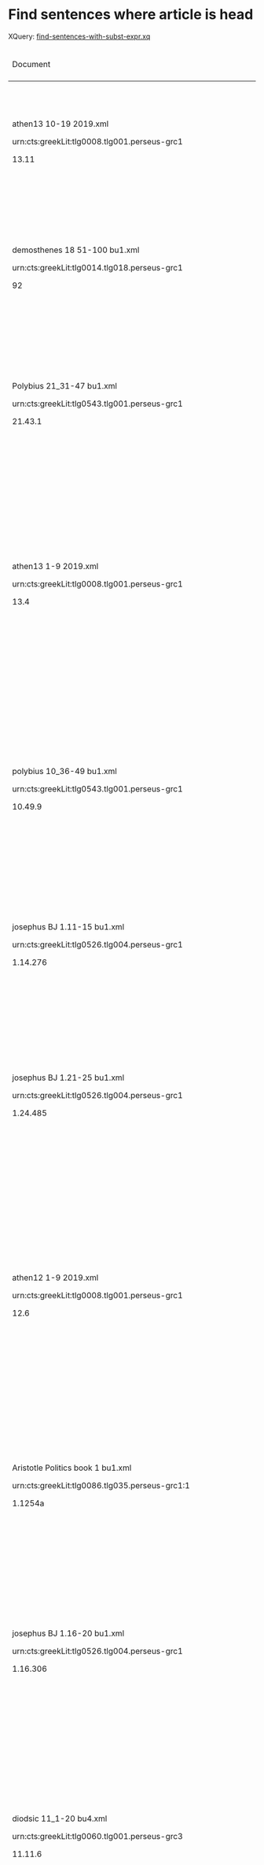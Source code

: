 # Find sentences where article is head

XQuery: [find-sentences-with-subst-expr.xq](../scripts/xq/find-sentences-with-subst-expr.xq)

<table>
  <thead>
    <tr>
      <td>Document</td>
      <td>Lemma of substantivated word</td>
      <td>Text</td>
      <td>Treebanks (total: 19)</td>
    </tr>
  </thead>
  <tbody>
    <tr>
      <td>
        <p>athen13 10-19 2019.xml</p>
        <p>urn:cts:greekLit:tlg0008.tlg001.perseus-grc1</p>
        <p>13.11</p>
      </td>
      <td>Εὐριπίδης</td>
      <td>ἕτερος δέ τις προσέθηκε τῶν Εὐριπίδου τάδε :</td>
      <td>&lt;sentence xmlns:saxon="http://saxon.sf.net/" id="29" document_id="urn:cts:greekLit:tlg0008.tlg001.perseus-grc1" subdoc="13.11" span="ἕτερος0::3"&gt;
      &lt;word id="1" form="ἕτερος" lemma="ἕτερος" postag="a-s---mn-" relation="ATR" head="3"/&gt;
      &lt;word id="2" form="δέ" lemma="δέ" postag="d--------" relation="AuxY" head="4"/&gt;
      &lt;word id="3" form="τις" lemma="τις" postag="p-s---mn-" relation="SBJ" head="4"/&gt;
      &lt;word id="4" form="προσέθηκε" lemma="προστίθημι" postag="v3saia---" relation="PRED" head="0"/&gt;
      &lt;word id="5" form="τῶν" lemma="ὁ" postag="l-p---mg-" relation="ATR" head="7"/&gt;
      &lt;word id="6" form="Εὐριπίδου" lemma="Εὐριπίδης" postag="n-s---mg-" relation="ATR" head="5"/&gt;
      &lt;word id="7" form="τάδε" lemma="ὅδε" postag="p-p---na-" relation="OBJ" head="4"/&gt;
      &lt;word id="8" form=":" lemma="punc1" postag="u--------" relation="AuxK" head="0"/&gt;
   &lt;/sentence&gt;</td>
    </tr>
    <tr>
      <td>
        <p>demosthenes 18 51-100 bu1.xml</p>
        <p>urn:cts:greekLit:tlg0014.tlg018.perseus-grc1</p>
        <p>92</p>
      </td>
      <td>ἐν</td>
      <td>λέγε καὶ τοὺς παρὰ τῶν ἐν Χερρονήσῳ στεφάνους .</td>
      <td>&lt;sentence xmlns:saxon="http://saxon.sf.net/" id="127" document_id="urn:cts:greekLit:tlg0014.tlg018.perseus-grc1" subdoc="92" span=""&gt;
      &lt;word id="1" form="λέγε" lemma="λέγω3" postag="v2spma---" relation="PRED" head="0"/&gt;
      &lt;word id="2" form="καὶ" lemma="καί" postag="d--------" relation="AuxZ" head="8"/&gt;
      &lt;word id="3" form="τοὺς" lemma="ὁ" postag="l-p---ma-" relation="ATR" head="8"/&gt;
      &lt;word id="4" form="παρὰ" lemma="παρά" postag="r--------" relation="AuxP" head="8"/&gt;
      &lt;word id="5" form="τῶν" lemma="ὁ" postag="l-p---mg-" relation="ATR" head="4"/&gt;
      &lt;word id="6" form="ἐν" lemma="ἐν" postag="r--------" relation="AuxP" head="5"/&gt;
      &lt;word id="7" form="Χερρονήσῳ" lemma="Χερσόνησος" postag="n-s---fd-" relation="ATR" head="6"/&gt;
      &lt;word id="8" form="στεφάνους" lemma="στέφανος" postag="n-p---ma-" relation="OBJ" head="1"/&gt;
      &lt;word id="9" form="." lemma="punc1" postag="u--------" relation="AuxK" head="0"/&gt;
   &lt;/sentence&gt;</td>
    </tr>
    <tr>
      <td>
        <p>Polybius 21_31-47 bu1.xml</p>
        <p>urn:cts:greekLit:tlg0543.tlg001.perseus-grc1</p>
        <p>21.43.1</p>
      </td>
      <td>κατά</td>
      <td>ἦν δὲ τοιαύτη τις ἡ τῶν κατὰ μέρος διάταξις ·</td>
      <td>&lt;sentence xmlns:saxon="http://saxon.sf.net/" id="119" document_id="urn:cts:greekLit:tlg0543.tlg001.perseus-grc1" subdoc="21.43.1" span=""&gt;
      &lt;word id="1" form="ἦν" lemma="εἰμί" postag="v3siia---" relation="PRED" head="0"/&gt;
      &lt;word id="2" form="δὲ" lemma="δέ" postag="d--------" relation="AuxY" head="1"/&gt;
      &lt;word id="3" form="τοιαύτη" lemma="τοιοῦτος" postag="a-s---fn_" relation="ATR" head="4"/&gt;
      &lt;word id="4" form="τις" lemma="τις" postag="p-s---fn-" relation="PNOM" head="1"/&gt;
      &lt;word id="5" form="ἡ" lemma="ὁ" postag="l-s---fn-" relation="ATR" head="9"/&gt;
      &lt;word id="6" form="τῶν" lemma="ὁ" postag="l-p---ng-" relation="ATR" head="9"/&gt;
      &lt;word id="7" form="κατὰ" lemma="κατά" postag="r--------" relation="AuxP" head="6"/&gt;
      &lt;word id="8" form="μέρος" lemma="μέρος" postag="n-s---na-" relation="ATR" head="7"/&gt;
      &lt;word id="9" form="διάταξις" lemma="διάταξις" postag="n-s---fn-" relation="SBJ" head="1"/&gt;
      &lt;word id="10" form="·" lemma="punc1" postag="u--------" relation="AuxK" head="0"/&gt;
   &lt;/sentence&gt;</td>
    </tr>
    <tr>
      <td>
        <p>athen13 1-9 2019.xml</p>
        <p>urn:cts:greekLit:tlg0008.tlg001.perseus-grc1</p>
        <p>13.4</p>
      </td>
      <td>χαλκώδων</td>
      <td>πρώτην μὲν γὰρ ἔγημε τὴν Ὅπλητος θυγατέρα , μεθ᾽ ἣν τῶν Χαλκώδοντος μίαν . ἔγαμε</td>
      <td>&lt;sentence xmlns:saxon="http://saxon.sf.net/" id="36" document_id="urn:cts:greekLit:tlg0008.tlg001.perseus-grc1" subdoc="13.4" span="πρώτην0:.2"&gt;
      &lt;word id="1" form="πρώτην" lemma="πρῶτος" postag="a-s---fa-" relation="ATV" head="7"/&gt;
      &lt;word id="2" form="μὲν" lemma="μέν" postag="d--------" relation="AuxY" head="4"/&gt;
      &lt;word id="3" form="γὰρ" lemma="γάρ" postag="d--------" relation="AuxY" head="4"/&gt;
      &lt;word id="4" form="ἔγημε" lemma="γαμέω" postag="v3saia---" relation="PRED" head="0"/&gt;
      &lt;word id="5" form="τὴν" lemma="ὁ" postag="l-s---fa-" relation="ATR" head="7"/&gt;
      &lt;word id="6" form="Ὅπλητος" lemma="Ὅπλης" postag="n-s---mg-" relation="ATR" head="7"/&gt;
      &lt;word id="7" form="θυγατέρα" lemma="θυγάτηρ" postag="n-s---fa-" relation="OBJ" head="4"/&gt;
      &lt;word id="8" form="," lemma="punc1" postag="u--------" relation="AuxX" head="0"/&gt;
      &lt;word id="9" form="μεθ᾽" lemma="μετά" postag="r--------" relation="AuxP" head="15"/&gt;
      &lt;word id="10" form="ἣν" lemma="ὅς" postag="p-s---fa-" relation="ADV" head="9"/&gt;
      &lt;word id="11" form="τῶν" lemma="ὁ" postag="l-p---fg-" relation="ATR" head="13"/&gt;
      &lt;word id="12" form="Χαλκώδοντος" lemma="χαλκώδων" postag="n-s---mg-" relation="ATR" head="11"/&gt;
      &lt;word id="13" form="μίαν" lemma="εἷς" postag="a-s---fa-" relation="OBJ" head="15"/&gt;
      &lt;word id="14" form="." lemma="punc1" postag="u--------" relation="AuxK" head="4"/&gt;
      &lt;word id="15" insertion_id="0014e" artificial="elliptic" relation="ATR" lemma="γαμέω" postag="v3saia---" form="ἔγαμε" head="7"/&gt;
   &lt;/sentence&gt;</td>
    </tr>
    <tr>
      <td>
        <p>polybius 10_36-49 bu1.xml</p>
        <p>urn:cts:greekLit:tlg0543.tlg001.perseus-grc1</p>
        <p>10.49.9</p>
      </td>
      <td>μετά</td>
      <td>δοκεῖ δὲ κατὰ τοῦτον τὸν κίνδυνον Ἀντίοχος ἀγωνίσασθαι διαπρεπέστατα τῶν μεθʼ αὑτοῦ .</td>
      <td>&lt;sentence xmlns:saxon="http://saxon.sf.net/" id="167" document_id="urn:cts:greekLit:tlg0543.tlg001.perseus-grc1" subdoc="10.49.9" span=""&gt;
      &lt;word id="1" form="δοκεῖ" lemma="δοκέω" postag="v3spia---" relation="PRED" head="0"/&gt;
      &lt;word id="2" form="δὲ" lemma="δέ" postag="d--------" relation="AuxY" head="1"/&gt;
      &lt;word id="3" form="κατὰ" lemma="κατά" postag="r--------" relation="AuxP" head="8"/&gt;
      &lt;word id="4" form="τοῦτον" lemma="οὗτος" postag="a-s---ma_" relation="ATR" head="6"/&gt;
      &lt;word id="5" form="τὸν" lemma="ὁ" postag="l-s---ma-" relation="ATR" head="6"/&gt;
      &lt;word id="6" form="κίνδυνον" lemma="κίνδυνος" postag="n-s---ma-" relation="ADV" head="3"/&gt;
      &lt;word id="7" form="Ἀντίοχος" lemma="Ἀντίοχος" postag="n-s---mn-" relation="SBJ" head="1"/&gt;
      &lt;word id="8" form="ἀγωνίσασθαι" lemma="ἀγωνίζομαι" postag="v--ane---" relation="OBJ" head="1"/&gt;
      &lt;word id="9" form="διαπρεπέστατα" lemma="διαπρεπής" postag="a-p---nas" relation="ADV" head="8"/&gt;
      &lt;word id="10" form="τῶν" lemma="ὁ" postag="l-p---mg-" relation="ATR" head="9"/&gt;
      &lt;word id="11" form="μεθʼ" lemma="μετά" postag="r--------" relation="AuxP" head="10"/&gt;
      &lt;word id="12" form="αὑτοῦ" lemma="ἑαυτοῦ" postag="p-s---mg-" relation="ATR" head="11"/&gt;
      &lt;word id="13" form="." lemma="punc1" postag="u--------" relation="AuxK" head="0"/&gt;
   &lt;/sentence&gt;</td>
    </tr>
    <tr>
      <td>
        <p>josephus BJ 1.11-15 bu1.xml</p>
        <p>urn:cts:greekLit:tlg0526.tlg004.perseus-grc1</p>
        <p>1.14.276</p>
      </td>
      <td>περί</td>
      <td>ἦσαν δὲ τῶν περὶ αὐτὸν οἱ δυνατώτατοι .</td>
      <td>&lt;sentence xmlns:saxon="http://saxon.sf.net/" id="123" document_id="urn:cts:greekLit:tlg0526.tlg004.perseus-grc1" subdoc="1.14.276" span=""&gt;
      &lt;word id="1" form="ἦσαν" lemma="εἰμί" postag="v3piia---" relation="PRED" head="0"/&gt;
      &lt;word id="2" form="δὲ" lemma="δέ" postag="d--------" relation="AuxY" head="1"/&gt;
      &lt;word id="3" form="τῶν" lemma="ὁ" postag="l-p---mg-" relation="ATR" head="7"/&gt;
      &lt;word id="4" form="περὶ" lemma="περί" postag="r--------" relation="AuxP" head="3"/&gt;
      &lt;word id="5" form="αὐτὸν" lemma="αὐτός" postag="p-s---ma-" relation="ATR" head="4"/&gt;
      &lt;word id="6" form="οἱ" lemma="ὁ" postag="l-p---mn-" relation="ATR" head="7"/&gt;
      &lt;word id="7" form="δυνατώτατοι" lemma="δυνατός" postag="a-p---mns" relation="PNOM" head="1"/&gt;
      &lt;word id="8" form="." lemma="punc1" postag="u--------" relation="AuxK" head="0"/&gt;
   &lt;/sentence&gt;</td>
    </tr>
    <tr>
      <td>
        <p>josephus BJ 1.21-25 bu1.xml</p>
        <p>urn:cts:greekLit:tlg0526.tlg004.perseus-grc1</p>
        <p>1.24.485</p>
      </td>
      <td>ἐν</td>
      <td>πολλοὺς δὲ τῶν ἐν ὑπονοίᾳ βασανίσας τελευταῖον ἦλθεν ἐπὶ τοὺς Φερώρου φίλους .</td>
      <td>&lt;sentence xmlns:saxon="http://saxon.sf.net/" id="177" document_id="urn:cts:greekLit:tlg0526.tlg004.perseus-grc1" subdoc="1.24.485" span=""&gt;
      &lt;word id="1" form="πολλοὺς" lemma="πολύς" postag="a-p---ma-" relation="OBJ" head="6"/&gt;
      &lt;word id="2" form="δὲ" lemma="δέ" postag="d--------" relation="AuxY" head="8"/&gt;
      &lt;word id="3" form="τῶν" lemma="ὁ" postag="l-p---mg-" relation="ATR" head="1"/&gt;
      &lt;word id="4" form="ἐν" lemma="ἐν" postag="r--------" relation="AuxP" head="3"/&gt;
      &lt;word id="5" form="ὑπονοίᾳ" lemma="ὑπόνοια" postag="n-s---fd-" relation="ATR" head="4"/&gt;
      &lt;word id="6" form="βασανίσας" lemma="βασανίζω" postag="v-sapamn-" relation="ADV" head="8"/&gt;
      &lt;word id="7" form="τελευταῖον" lemma="τελευταῖος" postag="a-s---na-" relation="ADV" head="8"/&gt;
      &lt;word id="8" form="ἦλθεν" lemma="ἔρχομαι" postag="v3saia---" relation="PRED" head="0"/&gt;
      &lt;word id="9" form="ἐπὶ" lemma="ἐπί" postag="r--------" relation="AuxP" head="8"/&gt;
      &lt;word id="10" form="τοὺς" lemma="ὁ" postag="l-p---ma-" relation="ATR" head="12"/&gt;
      &lt;word id="11" form="Φερώρου" lemma="Φερώρας" postag="n-s---mg-" relation="ATR" head="12"/&gt;
      &lt;word id="12" form="φίλους" lemma="φίλος" postag="n-p---ma-" relation="ADV" head="9"/&gt;
      &lt;word id="13" form="." lemma="punc1" postag="u--------" relation="AuxK" head="0"/&gt;
   &lt;/sentence&gt;</td>
    </tr>
    <tr>
      <td>
        <p>athen12 1-9 2019.xml</p>
        <p>urn:cts:greekLit:tlg0008.tlg001.perseus-grc1</p>
        <p>12.6</p>
      </td>
      <td>Ξάνθος</td>
      <td>πολλὰ δὲ τῶν Ξάνθου παραπεποίηκεν ὁ Στησίχορος , ὥσπερ καὶ τὴν Ὀρέστειαν καλουμένην . παραπεποίηκεν</td>
      <td>&lt;sentence xmlns:saxon="http://saxon.sf.net/" id="70" document_id="urn:cts:greekLit:tlg0008.tlg001.perseus-grc1" subdoc="12.6" span="πολλὰ0:.3"&gt;
      &lt;word id="1" form="πολλὰ" lemma="πολύς" postag="a-p---na-" relation="OBJ_CO" head="5"/&gt;
      &lt;word id="2" form="δὲ" lemma="δέ" postag="d--------" relation="AuxY" head="5"/&gt;
      &lt;word id="3" form="τῶν" lemma="ὁ" postag="l-p---ng-" relation="ATR" head="1"/&gt;
      &lt;word id="4" form="Ξάνθου" lemma="Ξάνθος" postag="n-s---mg-" relation="ATR" head="3"/&gt;
      &lt;word id="5" form="παραπεποίηκεν" lemma="παραποιέω" postag="v3sria---" relation="PRED" head="0"/&gt;
      &lt;word id="6" form="ὁ" lemma="ὁ" postag="l-s---mn-" relation="ATR" head="7"/&gt;
      &lt;word id="7" form="Στησίχορος" lemma="Στησίχορος" postag="n-s---mn-" relation="SBJ" head="5"/&gt;
      &lt;word id="8" form="," lemma="punc1" postag="u--------" relation="AuxX" head="0"/&gt;
      &lt;word id="9" form="ὥσπερ" lemma="ὥσπερ" postag="c--------" relation="AuxC" head="5"/&gt;
      &lt;word id="10" form="καὶ" lemma="καί" postag="d--------" relation="AuxZ" head="13"/&gt;
      &lt;word id="11" form="τὴν" lemma="ὁ" postag="l-s---fa-" relation="ATR" head="13"/&gt;
      &lt;word id="12" form="Ὀρέστειαν" lemma="Ὀρέστεια" postag="n-s---fa-" relation="PNOM" head="13"/&gt;
      &lt;word id="13" form="καλουμένην" lemma="καλέω" postag="v-sppefa-" relation="OBJ" head="15"/&gt;
      &lt;word id="14" form="." lemma="punc1" postag="u--------" relation="AuxK" head="0"/&gt;
      &lt;word id="15" insertion_id="0014e" artificial="elliptic" relation="ADV" lemma="παραποιέω" postag="v3sria---" form="παραπεποίηκεν" head="9"/&gt;
   &lt;/sentence&gt;</td>
    </tr>
    <tr>
      <td>
        <p>Aristotle Politics book 1 bu1.xml</p>
        <p>urn:cts:greekLit:tlg0086.tlg035.perseus-grc1:1</p>
        <p>1.1254a</p>
      </td>
      <td>πρός</td>
      <td>διὸ καὶ ὁ δοῦλος ὑπηρέτης τῶν πρὸς τὴν πρᾶξιν . ἐστιν</td>
      <td>&lt;sentence xmlns:saxon="http://saxon.sf.net/" id="81" document_id="urn:cts:greekLit:tlg0086.tlg035.perseus-grc1:1" subdoc="1.1254a" span=""&gt;
      &lt;word id="1" form="διὸ" lemma="διό" postag="d--------" relation="AuxY" head="11"/&gt;
      &lt;word id="2" form="καὶ" lemma="καί" postag="d--------" relation="AuxZ" head="4"/&gt;
      &lt;word id="3" form="ὁ" lemma="ὁ" postag="l-s---mn-" relation="ATR" head="4"/&gt;
      &lt;word id="4" form="δοῦλος" lemma="δοῦλος" postag="n-s---mn-" relation="SBJ" head="11"/&gt;
      &lt;word id="5" form="ὑπηρέτης" lemma="ὑπηρέτης" postag="n-s---mn-" relation="PNOM" head="11"/&gt;
      &lt;word id="6" form="τῶν" lemma="ὁ" postag="l-p---ng-" relation="ATR" head="5"/&gt;
      &lt;word id="7" form="πρὸς" lemma="πρός" postag="r--------" relation="AuxP" head="6"/&gt;
      &lt;word id="8" form="τὴν" lemma="ὁ" postag="l-s---fa-" relation="ATR" head="9"/&gt;
      &lt;word id="9" form="πρᾶξιν" lemma="πρᾶξις" postag="n-s---fa-" relation="ATR" head="7"/&gt;
      &lt;word id="10" form="." lemma="punc1" postag="u--------" relation="AuxK" head="0"/&gt;
      &lt;word id="11" insertion_id="0010e" artificial="elliptic" relation="PRED" lemma="εἰμί" postag="v3spia---" form="ἐστιν" head="0"/&gt;
   &lt;/sentence&gt;</td>
    </tr>
    <tr>
      <td>
        <p>josephus BJ 1.16-20 bu1.xml</p>
        <p>urn:cts:greekLit:tlg0526.tlg004.perseus-grc1</p>
        <p>1.16.306</p>
      </td>
      <td>Ἡρώδης</td>
      <td>συμβαλόντες γοῦν τῷ σφετέρῳ δεξιῷ τὸ εὐώνυμον κέρας τῶν Ἡρώδου τρέπονται .</td>
      <td>&lt;sentence xmlns:saxon="http://saxon.sf.net/" id="6" document_id="urn:cts:greekLit:tlg0526.tlg004.perseus-grc1" subdoc="1.16.306" span=""&gt;
      &lt;word id="1" form="συμβαλόντες" lemma="συμβάλλω" postag="v-papamn-" relation="ADV" head="11"/&gt;
      &lt;word id="2" form="γοῦν" lemma="γοῦν" postag="d--------" relation="AuxY" head="11"/&gt;
      &lt;word id="3" form="τῷ" lemma="ὁ" postag="l-s---nd-" relation="ATR" head="5"/&gt;
      &lt;word id="4" form="σφετέρῳ" lemma="σφέτερος" postag="a-s---nd-" relation="ATR" head="5"/&gt;
      &lt;word id="5" form="δεξιῷ" lemma="δεξιός" postag="a-s---nd-" relation="ADV" head="11"/&gt;
      &lt;word id="6" form="τὸ" lemma="ὁ" postag="l-s---na-" relation="ATR" head="8"/&gt;
      &lt;word id="7" form="εὐώνυμον" lemma="εὐώνυμος" postag="a-s---na-" relation="ATR" head="8"/&gt;
      &lt;word id="8" form="κέρας" lemma="κέρας" postag="n-s---na-" relation="OBJ" head="11"/&gt;
      &lt;word id="9" form="τῶν" lemma="ὁ" postag="l-p---mg-" relation="ATR" head="8"/&gt;
      &lt;word id="10" form="Ἡρώδου" lemma="Ἡρώδης" postag="n-s---mg-" relation="ATR" head="9"/&gt;
      &lt;word id="11" form="τρέπονται" lemma="τρέπω" postag="v3ppie---" relation="PRED" head="0"/&gt;
      &lt;word id="12" form="." lemma="punc1" postag="u--------" relation="AuxK" head="0"/&gt;
   &lt;/sentence&gt;</td>
    </tr>
    <tr>
      <td>
        <p>diodsic 11_1-20 bu4.xml</p>
        <p>urn:cts:greekLit:tlg0060.tlg001.perseus-grc3</p>
        <p>11.11.6</p>
      </td>
      <td>πρό</td>
      <td>καθόλου δὲ μόνοι τῶν πρὸ ἑαυτῶν διὰ τὴν ὑπερβολὴν τῆς ἀρετῆς εἰς ἀθανασίαν μετήλλαξαν .</td>
      <td>&lt;sentence id="135" document_id="urn:cts:greekLit:tlg0060.tlg001.perseus-grc3" subdoc="11.11.6" span=""&gt;
      &lt;word id="1" form="καθόλου" lemma="καθόλου" postag="d--------" relation="ADV" head="14"/&gt;
      &lt;word id="2" form="δὲ" lemma="δέ" postag="d--------" relation="AuxY" head="14"/&gt;
      &lt;word id="3" form="μόνοι" lemma="μόνος" postag="a-p---mn-" relation="AtvV" head="14"/&gt;
      &lt;word id="4" form="τῶν" lemma="ὁ" postag="l-p---mg-" relation="ATR" head="3"/&gt;
      &lt;word id="5" form="πρὸ" lemma="πρό" postag="r--------" relation="AuxP" head="4"/&gt;
      &lt;word id="6" form="ἑαυτῶν" lemma="ἑαυτοῦ" postag="p-p---mg-" relation="ATR" head="5"/&gt;
      &lt;word id="7" form="διὰ" lemma="διά" postag="r--------" relation="AuxP" head="14"/&gt;
      &lt;word id="8" form="τὴν" lemma="ὁ" postag="l-s---fa-" relation="ATR" head="9"/&gt;
      &lt;word id="9" form="ὑπερβολὴν" lemma="ὑπερβολή" postag="n-s---fa-" relation="ADV" head="7"/&gt;
      &lt;word id="10" form="τῆς" lemma="ὁ" postag="l-s---fg-" relation="ATR" head="11"/&gt;
      &lt;word id="11" form="ἀρετῆς" lemma="ἀρετή" postag="n-s---fg-" relation="ATR" head="9"/&gt;
      &lt;word id="12" form="εἰς" lemma="εἰς" postag="r--------" relation="AuxP" head="14"/&gt;
      &lt;word id="13" form="ἀθανασίαν" lemma="ἀθανασία" postag="n-s---fa-" relation="OBJ" head="12"/&gt;
      &lt;word id="14" form="μετήλλαξαν" lemma="μεταλλάσσω" postag="v3paia---" relation="PRED" head="0"/&gt;
      &lt;word id="15" form="." lemma="punc1" postag="u--------" relation="AuxK" head="0"/&gt;
   &lt;/sentence&gt;</td>
    </tr>
    <tr>
      <td>
        <p>thuc 1 41-60 bu3.xml</p>
        <p>http://perseids.org/annotsrc/urn:cts:greekLit:tlg0003.tlg001.perseus-grc1</p>
        <p>1.50.2</p>
      </td>
      <td>πρό</td>
      <td>ναυμαχία γὰρ αὕτη Ἕλλησι πρὸς Ἕλληνας νεῶν πλήθει μεγίστη δὴ τῶν πρὸ αὑτῆς γεγένηται .</td>
      <td>&lt;sentence xmlns:saxon="http://saxon.sf.net/" id="52" document_id="http://perseids.org/annotsrc/urn:cts:greekLit:tlg0003.tlg001.perseus-grc1" subdoc="1.50.2" span=""&gt;
      &lt;word id="1" form="ναυμαχία" lemma="ναυμαχία" postag="n-s---fn-" relation="SBJ" head="14"/&gt;
      &lt;word id="2" form="γὰρ" lemma="γάρ" postag="d--------" relation="AuxY" head="14"/&gt;
      &lt;word id="3" form="αὕτη" lemma="οὗτος" postag="a-s---fn_" relation="ATR" head="1"/&gt;
      &lt;word id="4" form="Ἕλλησι" lemma="Ἕλλην" postag="n-p---md-" relation="ATR" head="1"/&gt;
      &lt;word id="5" form="πρὸς" lemma="πρός" postag="r--------" relation="AuxP" head="4"/&gt;
      &lt;word id="6" form="Ἕλληνας" lemma="Ἕλλην" postag="n-p---ma-" relation="ATR" head="5"/&gt;
      &lt;word id="7" form="νεῶν" lemma="ναῦς" postag="n-p---fg-" relation="ATR" head="8"/&gt;
      &lt;word id="8" form="πλήθει" lemma="πλῆθος" postag="n-s---nd-" relation="ADV" head="9"/&gt;
      &lt;word id="9" form="μεγίστη" lemma="μέγας" postag="a-s---fn-" relation="PNOM" head="14"/&gt;
      &lt;word id="10" form="δὴ" lemma="δή" postag="d--------" relation="AuxY" head="14"/&gt;
      &lt;word id="11" form="τῶν" lemma="ὁ" postag="l-p---fg-" relation="ATR" head="9"/&gt;
      &lt;word id="12" form="πρὸ" lemma="πρό" postag="r--------" relation="AuxP" head="11"/&gt;
      &lt;word id="13" form="αὑτῆς" lemma="ἑαυτοῦ" postag="p-s---fg-" relation="ATR" head="12"/&gt;
      &lt;word id="14" form="γεγένηται" lemma="γίγνομαι" postag="v3srie---" relation="PRED" head="0"/&gt;
      &lt;word id="15" form="." lemma="punc1" postag="u--------" relation="AuxK" head="0"/&gt;
   &lt;/sentence&gt;</td>
    </tr>
    <tr>
      <td>
        <p>polybius 9_34-45 bu1.xml</p>
        <p>urn:cts:greekLit:tlg0543.tlg001.perseus-grc1</p>
        <p>9.41.11</p>
      </td>
      <td>πρός</td>
      <td>διʼ ἣν αἰτίαν οὐδὲν ἐνέλειπε τὸν Φίλιππον τῶν πρὸς τὰς ἐπιβολάς .</td>
      <td>&lt;sentence xmlns:saxon="http://saxon.sf.net/" id="94" document_id="urn:cts:greekLit:tlg0543.tlg001.perseus-grc1" subdoc="9.41.11" span=""&gt;
      &lt;word id="1" form="διʼ" lemma="διά" postag="r--------" relation="AuxP" head="5"/&gt;
      &lt;word id="2" form="ἣν" lemma="ὅς" postag="a-s---fa_" relation="ATR" head="3"/&gt;
      &lt;word id="3" form="αἰτίαν" lemma="αἰτία" postag="n-s---fa-" relation="ADV" head="1"/&gt;
      &lt;word id="4" form="οὐδὲν" lemma="οὐδείς" postag="p-s---nn-" relation="SBJ" head="5"/&gt;
      &lt;word id="5" form="ἐνέλειπε" lemma="ἐλλείπω" postag="v3siia---" relation="PRED" head="0"/&gt;
      &lt;word id="6" form="τὸν" lemma="ὁ" postag="l-s---ma-" relation="ATR" head="7"/&gt;
      &lt;word id="7" form="Φίλιππον" lemma="Φίλιππος" postag="n-s---ma-" relation="OBJ" head="5"/&gt;
      &lt;word id="8" form="τῶν" lemma="ὁ" postag="l-p---ng-" relation="ATR" head="4"/&gt;
      &lt;word id="9" form="πρὸς" lemma="πρός" postag="r--------" relation="AuxP" head="8"/&gt;
      &lt;word id="10" form="τὰς" lemma="ὁ" postag="l-p---fa-" relation="ATR" head="11"/&gt;
      &lt;word id="11" form="ἐπιβολάς" lemma="ἐπιβολή" postag="n-p---fa-" relation="ATR" head="9"/&gt;
      &lt;word id="12" form="." lemma="punc1" postag="u--------" relation="AuxK" head="0"/&gt;
   &lt;/sentence&gt;</td>
    </tr>
    <tr>
      <td>
        <p>xen cyr 7.1-3 tree.xml</p>
        <p>0032-007</p>
        <p>7.1.18</p>
      </td>
      <td>ἐπί</td>
      <td>ὅπως δὲ κράτιστοι φανεῖσθε τῶν ἐπὶ τοῖς ἅρμασι , φιλονικίαν αὐτοῖς ἔμβαλλε ·</td>
      <td>&lt;sentence xmlns:saxon="http://saxon.sf.net/" id="83" document_id="0032-007" subdoc="7.1.18"&gt;
      &lt;word id="1" ref="Leuven|0032-007|3562|1" form="ὅπως" lemma="ὅπως" postag="c--------" relation="AuxC" head="12"/&gt;
      &lt;word id="2" ref="Leuven|0032-007|3562|2" form="δὲ" lemma="δέ" postag="d--------" relation="AuxY" head="12"/&gt;
      &lt;word id="3" ref="Leuven|0032-007|3562|3" form="κράτιστοι" lemma="κράτιστος" postag="a-p---mn-" relation="SBJ" head="4"/&gt;
      &lt;word id="4" ref="Leuven|0032-007|3562|4" form="φανεῖσθε" lemma="φαίνω" postag="v2pfim---" relation="ADV" head="1"/&gt;
      &lt;word id="5" ref="Leuven|0032-007|3562|5" form="τῶν" lemma="ὁ" postag="l-p---mg-" relation="ATR" head="3"/&gt;
      &lt;word id="6" ref="Leuven|0032-007|3562|6" form="ἐπὶ" lemma="ἐπί" postag="r--------" relation="AuxP" head="5"/&gt;
      &lt;word id="7" ref="Leuven|0032-007|3562|7" form="τοῖς" lemma="ὁ" postag="l-p---nd-" relation="ATR" head="8"/&gt;
      &lt;word id="8" ref="Leuven|0032-007|3562|8" form="ἅρμασι" lemma="ἅρμα" postag="n-p---nd-" relation="ATR" head="6"/&gt;
      &lt;word id="9" ref="Leuven|0032-007|3562|9" form="," lemma="," postag="u--------" relation="AuxX" head="0"/&gt;
      &lt;word id="10" ref="Leuven|0032-007|3562|10" form="φιλονικίαν" lemma="φιλονικία" postag="n-s---fa-" relation="OBJ" head="12"/&gt;
      &lt;word id="11" ref="Leuven|0032-007|3562|11" form="αὐτοῖς" lemma="αὐτός" postag="p-p---md-" relation="OBJ" head="12"/&gt;
      &lt;word id="12" ref="Leuven|0032-007|3562|12" form="ἔμβαλλε" lemma="ἐμβάλλω" postag="v2spma---" relation="PRED" head="0"/&gt;
      &lt;word id="13" ref="Leuven|0032-007|3562|13" form="·" lemma="·" postag="u--------" relation="AuxK" head="0"/&gt;
   &lt;/sentence&gt;</td>
    </tr>
    <tr>
      <td>
        <p>xen cyr 7.1-3 tree.xml</p>
        <p>0032-007</p>
        <p>7.1.40</p>
      </td>
      <td>Αἰγύπτιος</td>
      <td>μένον δ’ οὐδαμοῦ οὐδὲν ἔτι ἐδύνατο κατιδεῖν πλὴν τὸ τῶν Αἰγυπτίων ·</td>
      <td>&lt;sentence xmlns:saxon="http://saxon.sf.net/" id="158" document_id="0032-007" subdoc="7.1.40"&gt;
      &lt;word id="1" ref="Leuven|0032-007|3638|1" form="μένον" lemma="μένω" postag="v-sppana-" relation="OBJ" head="7"/&gt;
      &lt;word id="2" ref="Leuven|0032-007|3638|2" form="δ’" lemma="δέ" postag="d-------_" relation="AuxY" head="6"/&gt;
      &lt;word id="3" ref="Leuven|0032-007|3638|3" form="οὐδαμοῦ" lemma="οὐδαμοῦ" postag="d--------" relation="ADV" head="6"/&gt;
      &lt;word id="4" ref="Leuven|0032-007|3638|4" form="οὐδὲν" lemma="οὐδείς" postag="p-s---na-" relation="SBJ" head="1"/&gt;
      &lt;word id="5" ref="Leuven|0032-007|3638|5" form="ἔτι" lemma="ἔτι" postag="d--------" relation="ADV" head="6"/&gt;
      &lt;word id="6" ref="Leuven|0032-007|3638|6" form="ἐδύνατο" lemma="δύναμαι" postag="v3siie---" relation="PRED" head="0"/&gt;
      &lt;word id="7" ref="Leuven|0032-007|3638|7" form="κατιδεῖν" lemma="κατοράω" postag="v--ana---" relation="OBJ" head="6"/&gt;
      &lt;word id="8" ref="Leuven|0032-007|3638|8" form="πλὴν" lemma="πλήν" postag="r--------" relation="AuxP" head="4"/&gt;
      &lt;word id="9" ref="Leuven|0032-007|3638|9" form="τὸ" lemma="ὁ" postag="l-s---na-" relation="ATR" head="8"/&gt;
      &lt;word id="10" ref="Leuven|0032-007|3638|10" form="τῶν" lemma="ὁ" postag="l-p---mg-" relation="ATR" head="11"/&gt;
      &lt;word id="11" ref="Leuven|0032-007|3638|11" form="Αἰγυπτίων" lemma="Αἰγύπτιος" postag="n-p---mg-" relation="ATR" head="9"/&gt;
      &lt;word id="12" ref="Leuven|0032-007|3638|12" form="·" lemma="·" postag="u--------" relation="AuxK" head="0"/&gt;
   &lt;/sentence&gt;</td>
    </tr>
    <tr>
      <td>
        <p>xen hell 2 bu1.xml</p>
        <p>urn:cts:greekLit:tlg0032.tlg001.perseus-grc2</p>
        <p>2.4.33</p>
      </td>
      <td>ἐκ</td>
      <td>ἐκεῖ δὲ ἔτυχον ἐξοπλιζόμενοι οἵ τε πελτασταὶ πάντες καὶ οἱ ὁπλῖται τῶν ἐκ Πειραιῶς .</td>
      <td>&lt;sentence xmlns:saxon="http://saxon.sf.net/" id="374" document_id="urn:cts:greekLit:tlg0032.tlg001.perseus-grc2" subdoc="2.4.33" span=""&gt;
      &lt;word id="1" form="ἐκεῖ" lemma="ἐκεῖ" postag="d--------" relation="ADV" head="4"/&gt;
      &lt;word id="2" form="δὲ" lemma="δέ" postag="d--------" relation="AuxY" head="3"/&gt;
      &lt;word id="3" form="ἔτυχον" lemma="τυγχάνω" postag="v3paia---" relation="PRED" head="0"/&gt;
      &lt;word id="4" form="ἐξοπλιζόμενοι" lemma="ἐξοπλίζω" postag="v-pppemn-" relation="PNOM" head="3"/&gt;
      &lt;word id="5" form="οἵ" lemma="ὁ" postag="l-p---mn-" relation="ATR" head="7"/&gt;
      &lt;word id="6" form="τε" lemma="τε" postag="d--------" relation="AuxY" head="9"/&gt;
      &lt;word id="7" form="πελτασταὶ" lemma="πελταστής" postag="n-p---mn-" relation="SBJ_CO" head="9"/&gt;
      &lt;word id="8" form="πάντες" lemma="πᾶς" postag="a-p---mn-" relation="ATR" head="7"/&gt;
      &lt;word id="9" form="καὶ" lemma="καί" postag="c--------" relation="COORD" head="3"/&gt;
      &lt;word id="10" form="οἱ" lemma="ὁ" postag="l-p---mn-" relation="ATR" head="11"/&gt;
      &lt;word id="11" form="ὁπλῖται" lemma="ὁπλίτης" postag="n-p---mn-" relation="SBJ_CO" head="9"/&gt;
      &lt;word id="12" form="τῶν" lemma="ὁ" postag="l-p---mg-" relation="ATR" head="11"/&gt;
      &lt;word id="13" form="ἐκ" lemma="ἐκ" postag="r--------" relation="AuxP" head="12"/&gt;
      &lt;word id="14" form="Πειραιῶς" lemma="Πειραιεύς" postag="n-s---mg-" relation="ATR" head="13"/&gt;
      &lt;word id="15" form="." lemma="punc1" postag="u--------" relation="AuxK" head="0"/&gt;
   &lt;/sentence&gt;</td>
    </tr>
    <tr>
      <td>
        <p>polybius 9_1-20 bu1.xml</p>
        <p>urn:cts:greekLit:tlg0543.tlg001.perseus-grc1</p>
        <p>9.19.4</p>
      </td>
      <td>πέλας</td>
      <td>ἡ γὰρ τῶν πέλας ἀπειρία μέγιστον ἐφόδιον γίνεται τοῖς ἐμπείροις πρὸς κατόρθωσιν .</td>
      <td>&lt;sentence id="177" document_id="urn:cts:greekLit:tlg0543.tlg001.perseus-grc1" subdoc="9.19.4" span=""&gt;
      &lt;word id="1" form="ἡ" lemma="ὁ" postag="l-s---fn-" relation="ATR" head="5"/&gt;
      &lt;word id="2" form="γὰρ" lemma="γάρ" postag="d--------" relation="AuxY" head="8"/&gt;
      &lt;word id="3" form="τῶν" lemma="ὁ" postag="l-p---mg-" relation="ATR" head="5"/&gt;
      &lt;word id="4" form="πέλας" lemma="πέλας" postag="d--------" relation="ATR" head="3"/&gt;
      &lt;word id="5" form="ἀπειρία" lemma="ἀπειρία" postag="n-s---fn-" relation="SBJ" head="8"/&gt;
      &lt;word id="6" form="μέγιστον" lemma="μέγας" postag="a-s---nns" relation="ATR" head="7"/&gt;
      &lt;word id="7" form="ἐφόδιον" lemma="ἐφόδιον" postag="n-s---nn-" relation="PNOM" head="8"/&gt;
      &lt;word id="8" form="γίνεται" lemma="γίγνομαι" postag="v3spie---" relation="PRED" head="0"/&gt;
      &lt;word id="9" form="τοῖς" lemma="ὁ" postag="l-p---md-" relation="ATR" head="10"/&gt;
      &lt;word id="10" form="ἐμπείροις" lemma="ἔμπειρος" postag="a-p---md-" relation="ATR" head="7"/&gt;
      &lt;word id="11" form="πρὸς" lemma="πρός" postag="r--------" relation="AuxP" head="8"/&gt;
      &lt;word id="12" form="κατόρθωσιν" lemma="κατόρθωσις" postag="n-s---fa-" relation="ADV" head="11"/&gt;
      &lt;word id="13" form="." lemma="punc1" postag="u--------" relation="AuxK" head="0"/&gt;
   &lt;/sentence&gt;</td>
    </tr>
    <tr>
      <td>
        <p>plutarch lycurgus 16-31 bu2.xml</p>
        <p>urn:cts:greekLit:tlg0007.tlg004.perseus-grc1</p>
        <p>24.3</p>
      </td>
      <td>περί</td>
      <td>οὕτω δουλοπρεπὲς ἡγοῦντο τὴν περὶ τὰς τέχνας καὶ τὸν χρηματισμὸν ἀσχολίαν . εἶναι</td>
      <td>&lt;sentence xmlns:saxon="http://saxon.sf.net/" id="129" document_id="urn:cts:greekLit:tlg0007.tlg004.perseus-grc1" subdoc="24.3" span=""&gt;
      &lt;word id="1" form="οὕτω" lemma="οὕτως" postag="d--------" relation="ADV" head="13"/&gt;
      &lt;word id="2" form="δουλοπρεπὲς" lemma="δουλοπρεπής" postag="a-s---na-" relation="PNOM" head="13"/&gt;
      &lt;word id="3" form="ἡγοῦντο" lemma="ἁγέομαι" postag="v3piie---" relation="PRED" head="0"/&gt;
      &lt;word id="4" form="τὴν" lemma="ὁ" postag="l-s---fa-" relation="ATR" head="11"/&gt;
      &lt;word id="5" form="περὶ" lemma="περί" postag="r--------" relation="AuxP" head="4"/&gt;
      &lt;word id="6" form="τὰς" lemma="ὁ" postag="l-p---fa-" relation="ATR" head="7"/&gt;
      &lt;word id="7" form="τέχνας" lemma="τέχνη" postag="n-p---fa-" relation="ATR_CO" head="8"/&gt;
      &lt;word id="8" form="καὶ" lemma="καί" postag="c--------" relation="COORD" head="5"/&gt;
      &lt;word id="9" form="τὸν" lemma="ὁ" postag="l-s---ma-" relation="ATR" head="10"/&gt;
      &lt;word id="10" form="χρηματισμὸν" lemma="χρηματισμός" postag="n-s---ma-" relation="ATR_CO" head="8"/&gt;
      &lt;word id="11" form="ἀσχολίαν" lemma="ἀσχολία" postag="n-s---fa-" relation="SBJ" head="13"/&gt;
      &lt;word id="12" form="." lemma="punc1" postag="u--------" relation="AuxK" head="0"/&gt;
      &lt;word id="13" insertion_id="0012e" artificial="elliptic" relation="OBJ" lemma="εἰμί" postag="v--pna---" form="εἶναι" head="3"/&gt;
   &lt;/sentence&gt;</td>
    </tr>
    <tr>
      <td>
        <p>lysias 13 bu1.xml</p>
        <p>urn:cts:greekLit:tlg0540.tlg013.perseus-grc1</p>
        <p>89</p>
      </td>
      <td>ἐν</td>
      <td>οἱ γὰρ ὅρκοι τοῖς ἐν ἄστει πρὸς τοὺς ἐν Πειραιεῖ γεγένηνται .</td>
      <td>&lt;sentence xmlns:saxon="http://saxon.sf.net/" id="237" document_id="urn:cts:greekLit:tlg0540.tlg013.perseus-grc1" subdoc="89" span=""&gt;
      &lt;word id="1" form="οἱ" lemma="ὁ" postag="l-p---mn-" relation="ATR" head="3"/&gt;
      &lt;word id="2" form="γὰρ" lemma="γάρ" postag="d--------" relation="AuxY" head="11"/&gt;
      &lt;word id="3" form="ὅρκοι" lemma="ὅρκος" postag="n-p---mn-" relation="SBJ" head="11"/&gt;
      &lt;word id="4" form="τοῖς" lemma="ὁ" postag="l-p---md-" relation="ATR" head="3"/&gt;
      &lt;word id="5" form="ἐν" lemma="ἐν" postag="r--------" relation="AuxP" head="4"/&gt;
      &lt;word id="6" form="ἄστει" lemma="ἄστυ" postag="n-s---nd-" relation="ATR" head="5"/&gt;
      &lt;word id="7" form="πρὸς" lemma="πρός" postag="r--------" relation="AuxP" head="11"/&gt;
      &lt;word id="8" form="τοὺς" lemma="ὁ" postag="l-p---ma-" relation="PNOM" head="7"/&gt;
      &lt;word id="9" form="ἐν" lemma="ἐν" postag="r--------" relation="AuxP" head="8"/&gt;
      &lt;word id="10" form="Πειραιεῖ" lemma="Πειραιεύς" postag="n-s---md-" relation="ATR" head="9"/&gt;
      &lt;word id="11" form="γεγένηνται" lemma="γίγνομαι" postag="v3prie---" relation="PRED" head="0"/&gt;
      &lt;word id="12" form="." lemma="punc1" postag="u--------" relation="AuxK" head="0"/&gt;
   &lt;/sentence&gt;</td>
    </tr>
  </tbody>
</table>

EOF

